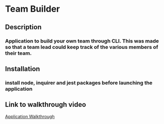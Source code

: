 # Team Builder

## Description
### Application to build your own team through CLI. This was made so that a team lead could keep track of the various members of their team.

## Installation
### install node, inquirer and jest packages before launching the application

## Link to walkthrough video
[Application Walkthrough]()